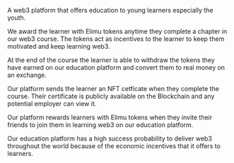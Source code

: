 A web3 platform that offers education to young learners especially the youth.

We award the learner with Elimu tokens anytime they complete a chapter in our web3 course. The tokens act as incentives to the learner to keep them motivated and keep learning web3.

At the end of the course the learner is able to withdraw the tokens they have earned on our education platform and convert them to real money on an exchange.

Our platform sends the learner an NFT cetficate when they complete the course. Their certificate is publicly available on the Blockchain and any potential employer can view it.

Our platform rewards learners with Elimu tokens when they invite their friends to join them in learning web3 on our education platform.

Our education platform has a high success probability to deliver web3 throughout the world because of the economic incentives that it offers to learners.